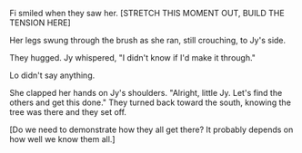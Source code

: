 Fi smiled when they saw her.  [STRETCH THIS MOMENT OUT, BUILD THE TENSION HERE]


Her legs swung through the brush as she ran, still crouching, to Jy's side.  

They hugged. Jy whispered, "I didn't know if I'd make it through."

Lo didn't say anything. 

She clapped her hands on Jy's shoulders. "Alright, little Jy. Let's find the others and get this done."  They turned back toward the south, knowing the tree was there and they set off. 

[Do we need to demonstrate how they all get there? It probably depends on how well we know them all.]